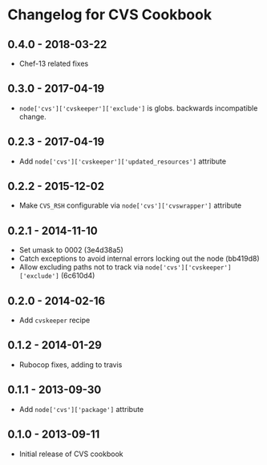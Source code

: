 # Changelog for CVS Cookbook

## 0.4.0 - 2018-03-22

* Chef-13 related fixes

## 0.3.0 - 2017-04-19

* `node['cvs']['cvskeeper']['exclude']` is globs. backwards incompatible change.

## 0.2.3 - 2017-04-19

* Add `node['cvs']['cvskeeper']['updated_resources']` attribute

## 0.2.2 - 2015-12-02

* Make `CVS_RSH` configurable via `node['cvs']['cvswrapper']` attribute

## 0.2.1 - 2014-11-10

* Set umask to 0002 (3e4d38a5)
* Catch exceptions to avoid internal errors locking out the node (bb419d8)
* Allow excluding paths not to track via `node['cvs']['cvskeeper']['exclude']` (6c610d4)

## 0.2.0 - 2014-02-16

* Add `cvskeeper` recipe

## 0.1.2 - 2014-01-29

* Rubocop fixes, adding to travis

## 0.1.1 - 2013-09-30

* Add `node['cvs']['package']` attribute

## 0.1.0 - 2013-09-11

* Initial release of CVS cookbook

